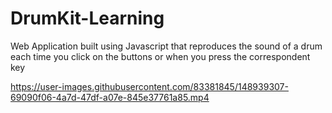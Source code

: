 # DrumKit-Learning

Web Application built using Javascript that reproduces the sound of a drum each time you click on the buttons or when you press the correspondent key


https://user-images.githubusercontent.com/83381845/148939307-69090f06-4a7d-47df-a07e-845e37761a85.mp4

